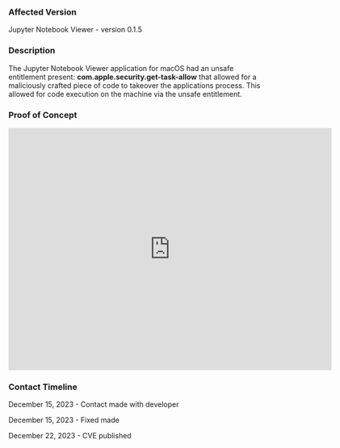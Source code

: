 ### **Affected Version**

Jupyter Notebook Viewer - version 0.1.5

### **Description**

The Jupyter Notebook Viewer application for macOS had an unsafe entitlement present: **com.apple.security.get-task-allow** that allowed for a maliciously crafted piece of code to takeover the applications process. This allowed for code execution on the machine via the unsafe entitlement.

### Proof of Concept
<iframe
    width="640"
    height="480"
    src="https://youtu.be/c0nawqA_bdI"
    frameborder="0"
    allow="autoplay; encrypted-media"
    allowfullscreen
>
</iframe>

### Contact Timeline

December 15, 2023 - Contact made with developer

December 15, 2023 - Fixed made

December 22, 2023 - CVE published
